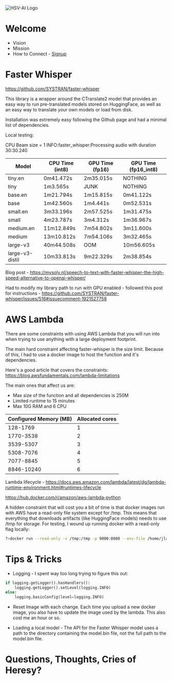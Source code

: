 ![HSV-AI Logo](https://hsv.ai/wp-content/uploads/2022/03/logo_v11_2022.png)


# Welcome

- Vision
- Mission
- How to Connect - [Signup](https://hsv.ai/subscribe)

# Faster Whisper

https://github.com/SYSTRAN/faster-whisper

This library is a wrapper around the CTranslate2 model that provides an easy way to run pre-translated models stored on HuggingFace, as well as an easy way to translate your own models or load from disk.

Installation was extremely easy following the Github page and had a minimal list of dependencies.

Local testing:

CPU
Beam size = 1
INFO:faster_whisper:Processing audio with duration 30:30.240

| Model      | CPU Time (int8)  | GPU Time (fp16) | GPU Time (fp16_int8) |
|------------|------------|----------|-------------|
| tiny.en    | 0m41.472s  | 2m35.015s | NOTHING |
| tiny       | 1m3.565s   | JUNK |  NOTHING | |
| base.en    | 1m21.794s  | 1m15.815s | 0m41.122s |
| base       | 1m42.560s  | 1m4.441s |  0m52.531s |
| small.en   | 3m33.196s  | 2m57.525s | 1m31.475s |
| small      | 4m23.787s  | 3m4.312s | 1m36.967s |
| medium.en  | 11m12.849s | 7m54.802s | 3m11.600s |
| medium     | 13m10.812s | 7m54.106s | 3m32.465s |
| large-v3   | 40m44.508s | OOM | 10m56.605s |
| large-v3-distil | 10m33.813s | 9m22.329s | 2m38.854s |


Blog post - https://mysoly.nl/speech-to-text-with-faster-whisper-the-high-speed-alternative-to-openai-whisper/

Had to modify my library path to run with GPU enabled - followed this post for instructions - https://github.com/SYSTRAN/faster-whisper/issues/516#issuecomment-1921527758


# AWS Lambda

There are some constraints with using AWS Lambda that you will run into when trying to use anything with a large deployment footprint.

The main hard constraint affecting faster-whisper is the size limit. Because of this, I had to use a docker image to host the function and it's dependencies.

Here's a good article that covers the constraints: https://blog.awsfundamentals.com/lambda-limitations

The main ones that affect us are:
- Max size of the function and all dependencies is 250M
- Limited runtime to 15 minutes
- Max 10G RAM and 6 CPU

| Configured Memory (MB) |	Allocated cores |
|------------------------|------------------|
| 128-1769 |	1 |
|1770-3538	| 2 |
|3539-5307	| 3 |
|5308-7076	| 4 |
|7077-8845	| 5 |
|8846-10240 |	6 |

Lambda lifecycle - https://docs.aws.amazon.com/lambda/latest/dg/lambda-runtime-environment.html#runtimes-lifecycle

https://hub.docker.com/r/amazon/aws-lambda-python

A hidden constraint that will cost you a bit of time is that docker images run with AWS have a read-only file system except for /tmp. This means that everything that downloads artifacts (like HuggingFace models) needs to use /tmp for storage. For testing, I wound up running docker with a read-only flag locally:

```bash
?>docker run --read-only -v /tmp:/tmp -p 9000:8080 --env-file /home/jlangley/git/transcribe/.test-env-file faster-whisper:latest
```

# Tips & Tricks

- Logging - I spent way too long trying to figure this out:
```python
if logging.getLogger().hasHandlers():
    logging.getLogger().setLevel(logging.INFO)
else:
    logging.basicConfig(level=logging.INFO)
```

- Reset Image with each change. Each time you upload a new docker image, you also have to update the image used by the lambda. This also cost me an hour or so.

- Loading a local model - The API for the Faster Whisper model uses a path to the directory containing the model.bin file, not the full path to the model.bin file.

# Questions, Thoughts, Cries of Heresy?